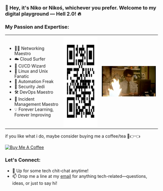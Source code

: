   ### 👋 Hey, it's Niko or Nikoś, whichever you prefer. Welcome to my digital playground — Hell 2.0! 🔥

### My Passion and Expertise:

<table ><tr><td >
  
- 👨‍💻 Networking Maestro
- ☁️ Cloud Surfer
- 🚀 CI/CD Wizard
- 🐧 Linux and Unix Fanatic
- 🤖 Automation Freak
- 🔐 Security Jedi
- 🛠️ DevOps Maestro
- 🚨 Incident Management Maestro
- 💡 Forever Learning, Forever Improving

</td><td><img src="https://raw.githubusercontent.com/nikoshell/nikoshell/main/gh_qr.svg" width="300" height="300">
</td><td><img src="https://raw.githubusercontent.com/nikoshell/nikoshell/main/it.gif">
</td></tr></table>

if you like what i do, maybe consider buying me a coffee/tea 🥺👉👈

<a href="https://www.buymeacoffee.com/nikoshell" target="_blank"><img src="https://cdn.buymeacoffee.com/buttons/v2/default-red.png" alt="Buy Me A Coffee" width="150" ></a>

### Let's Connect:
- 💬 Up for some tech chit-chat anytime!
- 📫 Drop me a line at my [email](mailto:nikoshell2.0@gmail.com) for anything tech-related—questions, ideas, or just to say hi!


